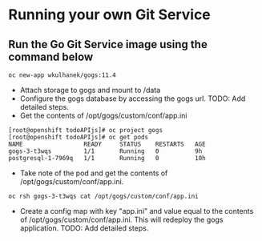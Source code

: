 # Running your own Git Service 
## Run the Go Git Service image using the command below

```
oc new-app wkulhanek/gogs:11.4
```

- Attach storage to gogs and mount to /data
- Configure the gogs database by accessing the gogs url. TODO: Add detailed steps.
- Get the contents of /opt/gogs/custom/conf/app.ini
```
[root@openshift todoAPIjs]# oc project gogs
[root@openshift todoAPIjs]# oc get pods
NAME                 READY     STATUS    RESTARTS   AGE
gogs-3-t3wqs         1/1       Running   0          9h
postgresql-1-7969q   1/1       Running   0          10h
```
- Take note of the pod and get the contents of /opt/gogs/custom/conf/app.ini.
```
oc rsh gogs-3-t3wqs cat /opt/gogs/custom/conf/app.ini
```

- Create a config map with key "app.ini" and value equal to the contents of /opt/gogs/custom/conf/app.ini. This will redeploy the gogs application. TODO: Add detailed steps.

